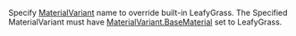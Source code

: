Specify [MaterialVariant](https://create.roblox.com/docs/reference/engine/classes/MaterialVariant) name to override built-in
LeafyGrass. The Specified MaterialVariant must have
[MaterialVariant.BaseMaterial](https://create.roblox.com/docs/reference/engine/classes/MaterialVariant#BaseMaterial) set to LeafyGrass.